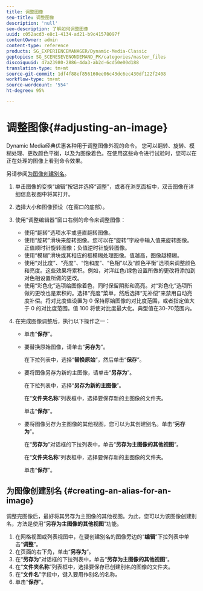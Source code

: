 ```yaml
---
title: 调整图像
seo-title: 调整图像
description: 'null'
seo-description: 了解如何调整图像
uuid: c052acd3-e8c1-4134-ad21-b9c41578097f
contentOwner: admin
content-type: reference
products: SG_EXPERIENCEMANAGER/Dynamic-Media-Classic
geptopics: SG_SCENESEVENONDEMAND_PK/categories/master_files
discoiquuid: 47a23980-2886-4da3-ab2d-6cd50e00d188
translation-type: tm+mt
source-git-commit: 1df4f88ef856160ee06c43dc6ec430df122f2408
workflow-type: tm+mt
source-wordcount: '554'
ht-degree: 95%

---
```



# 调整图像{#adjusting-an-image}

Dynamic Media经典优惠各种用于调整图像外观的命令。 您可以翻转、旋转、模糊处理、更改颜色平衡，以及为图像着色。在使用这些命令进行试验时，您可以在正在处理的图像上看到命令效果。

另请参阅[为图像创建别名](adjusting-image.md#creating_an_alias_for_an_image)。

1. 单击图像的变换“编辑”按钮并选择“调整”，或者在浏览面板中，双击图像在详细信息视图中将其打开。
1. 选择大小和图像预设（在窗口的底部）。
1. 使用“调整编辑器”窗口右侧的命令来调整图像：

   * 使用“翻转”选项水平或竖直翻转图像。
   * 使用“旋转”滑块来旋转图像。您可以在“旋转”字段中输入值来旋转图像。正值顺时针旋转图像；负值逆时针旋转图像。
   * 使用“模糊”滑块或其相应的框模糊处理图像。值越高，图像越模糊。
   * 使用“对比度”、“亮度”、“饱和度”、“色相”以及“颜色平衡”选项来调整颜色和亮度。这些效果将累积。例如，对洋红色/绿色设置所做的更改将添加到对色相设置所做的更改。
   * 使用“彩色化”选项给图像着色，同时保留阴影和高亮。对“彩色化”选项所做的更改也是累积的。选择“亮度”菜单，然后选择“无补偿”来禁用自动亮度补偿。将对比度值设置为 0 保持原始图像的对比度范围，或者指定值大于 0 的对比度范围。值 100 将使对比度最大化。典型值在30-70范围内。

1. 在完成图像调整后，执行以下操作之一：

   * 单击“**保存**”。
   * 要替换原始图像，请单击“**另存为**”。

      在下拉列表中，选择“**替换原始**”，然后单击“**保存**”。

   * 要将图像另存为新的主图像，请单击“**另存为**”。

      在下拉列表中，选择“**另存为新的主图像**”。

      在“**文件夹名称**”列表框中，选择要保存新的主图像的文件夹。

      单击“**保存**”。

   * 要将图像另存为主图像的其他视图，您可以为其创建别名。单击“**另存为**”。

      在“**另存为**”对话框的下拉列表中，单击“**另存为主图像的其他视图**”。

      在“**文件夹名称**”列表框中，选择要保存新的主图像的文件夹。

      单击“**保存**”。

## 为图像创建别名 {#creating-an-alias-for-an-image}

调整完图像后，最好将其另存为主图像的其他视图。为此，您可以为该图像创建别名，方法是使用“**另存为主图像的其他视图**”功能。

1. 在网格视图或列表视图中，在要创建别名的图像旁边的“**编辑**”下拉列表中单击“**调整**”。
1. 在页面的右下角，单击“**另存为**”。
1. 在“**另存为**”对话框的下拉列表中，单击“**另存为主图像的其他视图**”。
1. 在“**文件夹名称**”列表框中，选择要保存已创建别名的图像的文件夹。
1. 在“**文件名**”字段中，键入要用作别名的名称。
1. 单击“**保存**”。

